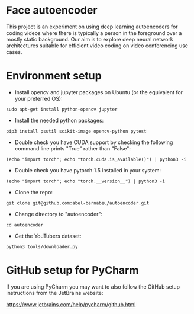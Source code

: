 # Face autoencoder

This project is an experiment on using deep learning autoencoders for coding videos where there is typically a person in the foreground over a mostly static background. Our aim is to explore deep neural network architectures suitable for efficient video coding on video conferencing use cases.

# Environment setup

- Install opencv and jupyter packages on Ubuntu (or the equivalent for your preferred OS):

`sudo apt-get install python-opencv jupyter`

- Install the needed python packages:

`pip3 install psutil scikit-image opencv-python pytest`

- Double check you have CUDA support by checking the following command line prints "True" rather than "False":

`(echo "import torch"; echo "torch.cuda.is_available()") | python3 -i`

- Double check you have pytorch 1.5 installed in your system:

`(echo "import torch"; echo "torch.__version__") | python3 -i`

- Clone the repo:

`git clone git@github.com:abel-bernabeu/autoencoder.git`

- Change directory to "autoencoder":

`cd autoencoder`

- Get the YouTubers dataset:

`python3 tools/downloader.py`

# GitHub setup for PyCharm

If you are using PyCharm you may want to also follow the GitHub setup instructions from the JetBrains website:

https://www.jetbrains.com/help/pycharm/github.html
